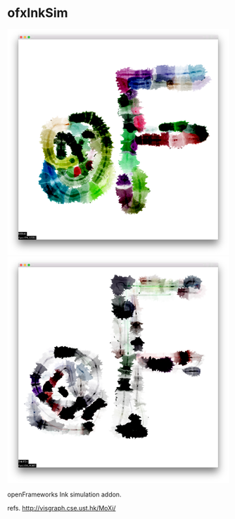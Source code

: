 # ofxInkSim #

![ofxInkSim](https://github.com/Akira-Hayasaka/ofxInkSim/raw/master/redmeimg/a.png)
![ofxInkSim](https://github.com/Akira-Hayasaka/ofxInkSim/raw/master/redmeimg/b.png)

openFrameworks Ink simulation addon.

refs.
http://visgraph.cse.ust.hk/MoXi/


